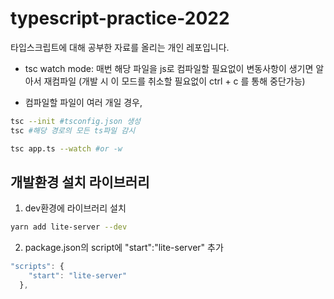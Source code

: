 # typescript-practice-2022

타입스크립트에 대해 공부한 자료를 올리는 개인 레포입니다.

- tsc watch mode: 매번 해당 파일을 js로 컴파일할 필요없이 변동사항이 생기면 알아서 재컴파일
  (개발 시 이 모드를 취소할 필요없이 ctrl + c 를 통해 중단가능)

- 컴파일할 파일이 여러 개일 경우,

```bash
tsc --init #tsconfig.json 생성
tsc #해당 경로의 모든 ts파일 감시
```

```bash
tsc app.ts --watch #or -w
```

## 개발환경 설치 라이브러리

1. dev환경에 라이브러리 설치

```bash
yarn add lite-server --dev
```

2. package.json의 script에 "start":"lite-server" 추가

```javascript
"scripts": {
    "start": "lite-server"
  },
```
